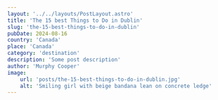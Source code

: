 ```yaml
---
layout: '../../layouts/PostLayout.astro'
title: 'The 15 best Things to Do in Dublin'
slug: 'the-15-best-things-to-do-in-dublin'
pubDate: 2024-08-16
country: 'Canada'
place: 'Canada'
category: 'destination'
description: 'Some post description'
author: 'Murphy Cooper'
image:
    url: 'posts/the-15-best-things-to-do-in-dublin.jpg'
    alt: 'Smiling girl with beige bandana lean on concrete ledge'
---
```

